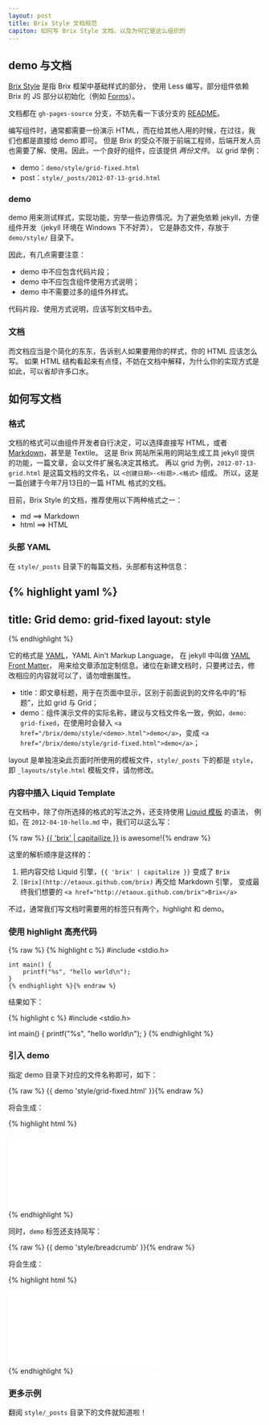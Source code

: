 ```yaml
---
layout: post
title: Brix Style 文档规范
capiton: 如何写 Brix Style 文档，以及为何它是这么组织的
---
```


## demo 与文档

[Brix Style](http://etaoux.github.com/brix/style/) 是指 Brix 框架中基础样式的部分，
使用 Less 编写，部分组件依赖 Brix 的 JS 部分以初始化（例如 [Forms](http://etaoux.github.com/brix/style/#forms)）。

文档都在 `gh-pages-source` 分支，不妨先看一下该分支的 [README](https://github.com/etaoux/brix/tree/gh-pages-source#readme)。

编写组件时，通常都需要一份演示 HTML，而在给其他人用的时候，在过往，我们也都是直接给 demo 即可。
但是 Brix 的受众不限于前端工程师，后端开发人员也需要了解、使用。因此，一个良好的组件，应该提供 *两份文件*。
以 grid 举例：

 - demo：`demo/style/grid-fixed.html`
 - post：`style/_posts/2012-07-13-grid.html`

### demo

demo 用来测试样式，实现功能，穷举一些边界情况。为了避免依赖 jekyll，方便组件开发（jekyll 环境在 Windows 下不好弄），
它是静态文件，存放于 `demo/style/` 目录下。

因此，有几点需要注意：

 - demo 中不应包含代码片段；
 - demo 中不应包含组件使用方式说明；
 - demo 中不需要过多的组件外样式。

代码片段、使用方式说明，应该写到文档中去。

### 文档

而文档应当是个简化的东东，告诉别人如果要用你的样式，你的 HTML 应该怎么写。
如果 HTML 结构看起来有点怪，不妨在文档中解释，为什么你的实现方式是如此，可以省却许多口水。

## 如何写文档

### 格式

文档的格式可以由组件开发者自行决定，可以选择直接写 HTML，或者
[Markdown](http://daringfireball.net/projects/markdown/)，甚至是 Textile。
这是 Brix 网站所采用的网站生成工具 jekyll 提供的功能，一篇文章，会以文件扩展名决定其格式。
再以 grid 为例，`2012-07-13-grid.html` 是这篇文档的文件名，以 `<创建日期>-<标题>.<格式>` 组成。
所以，这是一篇创建于今年7月13日的一篇 HTML 格式的文档。

目前，Brix Style 的文档，推荐使用以下两种格式之一：

 - md   ==> Markdown
 - html ==> HTML

### 头部 YAML

在 `style/_posts` 目录下的每篇文档，头部都有这种信息：

{% highlight yaml %}
---
title: Grid
demo: grid-fixed
layout: style
---
{% endhighlight %}

它的格式是 [YAML](http://www.yaml.org/)，YAML Ain't Markup Language，
在 jekyll 中叫做 [YAML Front Matter](https://github.com/mojombo/jekyll/wiki/YAML-Front-Matter)，
用来给文章添加定制信息。诸位在新建文档时，只要拷过去，修改相应的内容就可以了，请勿增删属性。

 - title：即文章标题，用于在页面中显示，区别于前面说到的文件名中的“标题”，比如 grid 与 Grid；
 - demo：组件演示文件的实际名称，建议与文档文件名一致，例如，`demo: grid-fixed`，在使用时会替入 `<a href="/brix/demo/style/<demo>.html">demo</a>`，变成 `<a href="/brix/demo/style/grid-fixed.html">demo</a>`；

layout 是单独渲染此页面时所使用的模板文件，`style/_posts` 下的都是 `style`，即 `_layouts/style.html` 模板文件，请勿修改。

### 内容中插入 Liquid Template

在文档中，除了你所选择的格式的写法之外，还支持使用
[Liquid 模板](https://github.com/Shopify/liquid/wiki/Liquid-for-Designers) 的语法，
例如，在 `2012-04-10-hello.md` 中，我们可以这么写：

{% raw %}
    [{{ 'brix' | capitailize }}](http://etaoux.github.com/brix) is awesome!{% endraw %}

这里的解析顺序是这样的：

 1. 把内容交给 Liquid 引擎，`{{ 'brix' | capitalize }}` 变成了 `Brix`
 2. `[Brix](http://etaoux.github.com/brix)` 再交给 Markdown 引擎，
    变成最终我们想要的 `<a href="http://etaoux.github.com/brix">Brix</a>`

不过，通常我们写文档时需要用的标签只有两个，highlight 和 demo。

### 使用 highlight 高亮代码

{% raw %}
    {% highlight c %}
    #include <stdio.h>

    int main() {
        printf("%s", "hello world\n");
    }
    {% endhighlight %}{% endraw %}

结果如下：

{% highlight c %}
#include <stdio.h>

int main() {
    printf("%s", "hello world\n");
}
{% endhighlight %}

### 引入 demo

指定 demo 目录下对应的文件名称即可，如下：

{% raw %}
    {{ demo 'style/grid-fixed.html' }}{% endraw %}

将会生成：

{% highlight html %}
<div class="demo">
  <iframe src="/brix/demo/style/grid-fixed.html" frameborder="0" scrolling="0" class="j-demo"></iframe>
</div>
{% endhighlight %}

同时，`demo` 标签还支持简写：

{% raw %}
    {{ demo 'style/breadcrumb' }}{% endraw %}

将会生成：

{% highlight html %}
<div class="demo">
  <iframe src="/brix/demo/gallery/breadcrumb/breadcrumb.html" frameborder="0" scrolling="0" class="j-demo"></iframe>
</div>
{% endhighlight %}

### 更多示例

翻阅 `style/_posts` 目录下的文件就知道啦！